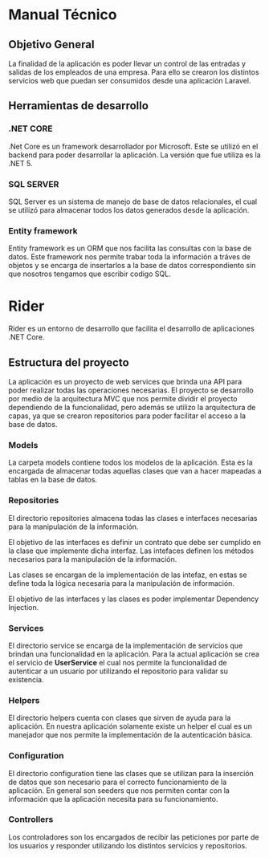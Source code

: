 # Manual Técnico

## Objetivo General
La finalidad de la aplicación es poder llevar un control de las entradas y salidas de los empleados de una empresa. Para ello se crearon los distintos servicios web que puedan ser consumidos desde una aplicación Laravel.

## Herramientas de desarrollo

### .NET CORE
.Net Core es un framework desarrollador por Microsoft. Este se utilizó en el backend para poder desarrollar la aplicación. La versión que fue utiliza es la .NET 5.

### SQL SERVER
SQL Server es un sistema de manejo de base de datos relacionales, el cual se utilizó para almacenar todos los datos generados desde la aplicación.

### Entity framework
Entity framework es un ORM que nos facilita las consultas con la base de datos. Este framework nos permite trabar toda la información a tráves de objetos y se encarga de insertarlos a la base de datos correspondiento sin que nosotros tengamos que escribir codigo SQL.

# Rider
Rider es un entorno de desarrollo que facilita el desarrollo de aplicaciones .NET Core.

## Estructura del proyecto
La aplicación es un proyecto de web services que brinda una API para poder realizar todas las operaciones necesarias. El proyecto se desarrollo por medio de la arquitectura MVC que nos permite dividir el proyecto dependiendo de la funcionalidad, pero además se utilizo la arquitectura de capas, ya que se crearon repositorios para poder facilitar el acceso a la base de datos.

### Models
La carpeta models contiene todos los modelos de la aplicación. Esta es la encargada de almacenar todas aquellas clases que van a hacer mapeadas a tablas en la base de datos.

### Repositories
El directorio repositories almacena todas las clases e interfaces necesarias para la manipulación de la información.

El objetivo de las interfaces es definir un contrato que debe ser cumplido en la clase que implemente dicha interfaz. Las intefaces definen los métodos necesarios para la manipulación de la información.

Las clases se encargan de la implementación de las intefaz, en estas se define toda la lógica necesaria para la manipulación de información.

El objetivo de las interfaces y las clases es poder implementar Dependency Injection.

### Services
El directorio service se encarga de la implementación de servicios que brindan una funcionalidad en la aplicación. Para la actual aplicación se crea el servicio de **UserService** el cual nos permite la funcionalidad de autenticar a un usuario por utilizando el repositorio para validar su existencia.

### Helpers
El directorio helpers cuenta con clases que sirven de ayuda para la aplicación. En nuestra aplicación solamente existe un helper el cual es un manejador que nos permite la implementación de la autenticación básica.

### Configuration
El directorio configuration tiene las clases que se utilizan para la inserción de datos que son necesario para el correcto funcionamiento de la aplicación. En general son seeders que nos permiten contar con la información que la aplicación necesita para su funcionamiento.

### Controllers
Los controladores son los encargados de recibir las peticiones por parte de los usuarios y responder utilizando los distintos servicios y repositorios.
